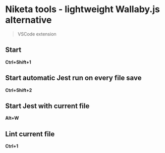 # Niketa tools - lightweight Wallaby.js alternative
> VSCode extension

## Start

**Ctrl+Shift+1**

## Start automatic Jest run on every file save

**Ctrl+Shift+2**

## Start Jest with current file

**Alt+W**

## Lint current file

**Ctrl+1**

